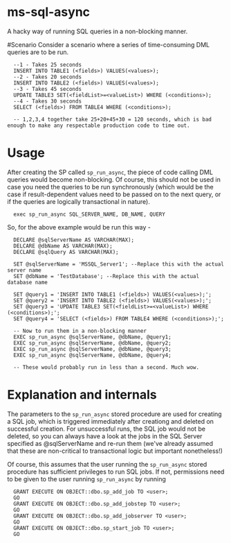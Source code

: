 # ms-sql-async
A hacky way of running SQL queries in a non-blocking manner.

#Scenario
Consider a scenario where a series of time-consuming DML queries are to be run.
```
  --1 - Takes 25 seconds
  INSERT INTO TABLE1 (<fields>) VALUES(<values>);
  --2 - Takes 20 seconds
  INSERT INTO TABLE2 (<fields>) VALUES(<values>);
  --3 - Takes 45 seconds
  UPDATE TABLE3 SET(<fieldList>=<valueList>) WHERE (<conditions>);
  --4 - Takes 30 seconds
  SELECT (<fields>) FROM TABLE4 WHERE (<conditions>);

  -- 1,2,3,4 together take 25+20+45+30 = 120 seconds, which is bad enough to make any respectable production code to time out.
```

# Usage
After creating the SP called `sp_run_async`, the piece of code calling DML queries would become non-blocking.
Of course, this should not be used in case you need the queries to be run synchronously (which would be the case if result-dependent values need to be passed on to the next query, or if the queries are logically transactional in nature).

```
  exec sp_run_async SQL_SERVER_NAME, DB_NAME, QUERY 
```

So, for the above example would be run this way -
```
  DECLARE @sqlServerName AS VARCHAR(MAX);
  DELCARE @dbName AS VARCHAR(MAX);
  DECLARE @sqlQuery AS VARCHAR(MAX);

  SET @sqlServerName = 'MSSQL_Server1'; --Replace this with the actual server name
  SET @dbName = 'TestDatabase'; --Replace this with the actual database name
  
  SET @query1 = 'INSERT INTO TABLE1 (<fields>) VALUES(<values>);';
  SET @query2 = 'INSERT INTO TABLE2 (<fields>) VALUES(<values>);';
  SET @query3 = 'UPDATE TABLE3 SET(<fieldList>=<valueList>) WHERE (<conditions>);';
  SET @query4 = 'SELECT (<fields>) FROM TABLE4 WHERE (<conditions>);';

  -- Now to run them in a non-blocking manner
  EXEC sp_run_async @sqlServerName, @dbName, @query1;
  EXEC sp_run_async @sqlServerName, @dbName, @query2;
  EXEC sp_run_async @sqlServerName, @dbName, @query3;
  EXEC sp_run_async @sqlServerName, @dbName, @query4;
  
  -- These would probably run in less than a second. Much wow.
```

# Explanation and internals
The parameters to the `sp_run_async` stored procedure are used for creating a SQL job, which is triggered immediately after creationg and deleted on successful creation.
For unsuccessful runs, the SQL job would not be deleted, so you can always have a look at the jobs in the SQL Server specified as @sqlServerName and re-run them (we've already assumed that these are non-critical to transactional logic but important nonetheless!)

Of course, this assumes that the user running the `sp_run_async` stored procedure has sufficient privileges to run SQL jobs.
If not, permissions need to be given to the user running `sp_run_async` by running
```
  GRANT EXECUTE ON OBJECT::dbo.sp_add_job TO <user>;
  GO
  GRANT EXECUTE ON OBJECT::dbo.sp_add_jobstep TO <user>;
  GO
  GRANT EXECUTE ON OBJECT::dbo.sp_add_jobserver TO <user>;
  GO
  GRANT EXECUTE ON OBJECT::dbo.sp_start_job TO <user>;
  GO
```
